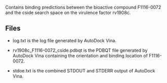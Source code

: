 Contains binding predictions between the bioactive compound F1116-0072 and the cside search space on the virulence factor rv1908c.

## Files

- log.txt is the log file generated by AutoDock Vina.

- rv1908c_F1116-0072_cside.pdbqt is the PDBQT file generated by AutoDock Vina containing the orientation and binding location of F1116-0072.

- stdoe.txt is the combined STDOUT and STDERR output of AutoDock Vina.

